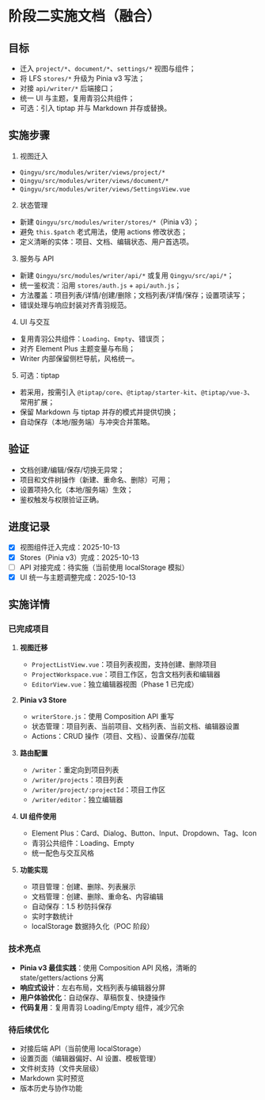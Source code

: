 # 阶段二实施文档（融合）

## 目标

- 迁入 `project/*`、`document/*`、`settings/*` 视图与组件；
- 将 LFS `stores/*` 升级为 Pinia v3 写法；
- 对接 `api/writer/*` 后端接口；
- 统一 UI 与主题，复用青羽公共组件；
- 可选：引入 tiptap 并与 Markdown 并存或替换。

## 实施步骤

1) 视图迁入
- `Qingyu/src/modules/writer/views/project/*`
- `Qingyu/src/modules/writer/views/document/*`
- `Qingyu/src/modules/writer/views/SettingsView.vue`

2) 状态管理
- 新建 `Qingyu/src/modules/writer/stores/*`（Pinia v3）；
- 避免 `this.$patch` 老式用法，使用 actions 修改状态；
- 定义清晰的实体：项目、文档、编辑状态、用户首选项。

3) 服务与 API
- 新建 `Qingyu/src/modules/writer/api/*` 或复用 `Qingyu/src/api/*`；
- 统一鉴权流：沿用 `stores/auth.js` + `api/auth.js`；
- 方法覆盖：项目列表/详情/创建/删除；文档列表/详情/保存；设置项读写；
- 错误处理与响应封装对齐青羽规范。

4) UI 与交互
- 复用青羽公共组件：`Loading`、`Empty`、错误页；
- 对齐 Element Plus 主题变量与布局；
- Writer 内部保留侧栏导航，风格统一。

5) 可选：tiptap
- 若采用，按需引入 `@tiptap/core`、`@tiptap/starter-kit`、`@tiptap/vue-3`、常用扩展；
- 保留 Markdown 与 tiptap 并存的模式并提供切换；
- 自动保存（本地/服务端）与冲突合并策略。

## 验证

- 文档创建/编辑/保存/切换无异常；
- 项目和文件树操作（新建、重命名、删除）可用；
- 设置项持久化（本地/服务端）生效；
- 鉴权触发与权限验证正确。

## 进度记录

- [x] 视图组件迁入完成：2025-10-13
- [x] Stores（Pinia v3）完成：2025-10-13
- [ ] API 对接完成：待实施（当前使用 localStorage 模拟）
- [x] UI 统一与主题调整完成：2025-10-13

## 实施详情

### 已完成项目

1. **视图迁移**
   - `ProjectListView.vue`：项目列表视图，支持创建、删除项目
   - `ProjectWorkspace.vue`：项目工作区，包含文档列表和编辑器
   - `EditorView.vue`：独立编辑器视图（Phase 1 已完成）

2. **Pinia v3 Store**
   - `writerStore.js`：使用 Composition API 重写
   - 状态管理：项目列表、当前项目、文档列表、当前文档、编辑器设置
   - Actions：CRUD 操作（项目、文档）、设置保存/加载

3. **路由配置**
   - `/writer`：重定向到项目列表
   - `/writer/projects`：项目列表
   - `/writer/project/:projectId`：项目工作区
   - `/writer/editor`：独立编辑器

4. **UI 组件使用**
   - Element Plus：Card、Dialog、Button、Input、Dropdown、Tag、Icon
   - 青羽公共组件：Loading、Empty
   - 统一配色与交互风格

5. **功能实现**
   - 项目管理：创建、删除、列表展示
   - 文档管理：创建、删除、重命名、内容编辑
   - 自动保存：1.5 秒防抖保存
   - 实时字数统计
   - localStorage 数据持久化（POC 阶段）

### 技术亮点

- **Pinia v3 最佳实践**：使用 Composition API 风格，清晰的 state/getters/actions 分离
- **响应式设计**：左右布局，文档列表与编辑器分屏
- **用户体验优化**：自动保存、草稿恢复、快捷操作
- **代码复用**：复用青羽 Loading/Empty 组件，减少冗余

### 待后续优化

- 对接后端 API（当前使用 localStorage）
- 设置页面（编辑器偏好、AI 设置、模板管理）
- 文件树支持（文件夹层级）
- Markdown 实时预览
- 版本历史与协作功能
